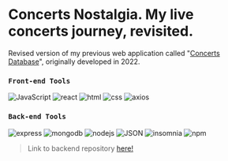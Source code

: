 # Concerts Nostalgia. My live concerts journey, revisited.

Revised version of my previous web application called "[Concerts Database](https://concert-database.netlify.app/)", originally developed in 2022.

### `Front-end Tools`

![JavaScript](https://img.shields.io/badge/JavaScript-323330?style=for-the-badge&logo=javascript&logoColor=F7DF1E)
![react](https://img.shields.io/badge/React-20232A?style=for-the-badge&logo=react&logoColor=61DAFB)
![html](https://img.shields.io/badge/HTML5-E34F26?style=for-the-badge&logo=html5&logoColor=white)
![css](https://img.shields.io/badge/CSS3-1572B6?style=for-the-badge&logo=css3&logoColor=white)
![axios](https://img.shields.io/badge/axios-671ddf?&style=for-the-badge&logo=axios&logoColor=white)

### `Back-end Tools`

![express](https://img.shields.io/badge/Express%20js-000000?style=for-the-badge&logo=express&logoColor=white)
![mongodb](https://img.shields.io/badge/MongoDB-4EA94B?style=for-the-badge&logo=mongodb&logoColor=white)
![nodejs](https://img.shields.io/badge/Node%20js-339933?style=for-the-badge&logo=nodedotjs&logoColor=white)
![JSON](https://img.shields.io/badge/json-5E5C5C?style=for-the-badge&logo=json&logoColor=white)
![insomnia](https://img.shields.io/badge/Insomnia-5849be?style=for-the-badge&logo=Insomnia&logoColor=white)
![npm](https://img.shields.io/badge/npm-CB3837?style=for-the-badge&logo=npm&logoColor=white)

>Link to backend repository [here!](https://github.com/t-minini/concerts-nostalgia-backend)
